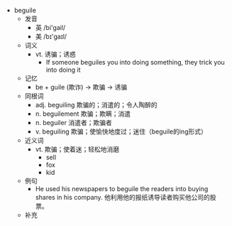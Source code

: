 - beguile
  - 发音
    - 英 /bi'gail/
    - 美 /bɪ'ɡaɪl/
  - 词义
    - vt. 诱骗；诱惑
      - If someone beguiles you into doing something, they trick you into doing it
  - 记忆
    - be + guile (欺诈) → 欺骗 → 诱骗
  - 同根词
    - adj. beguiling 欺骗的；消遣的；令人陶醉的
    - n. beguilement 欺骗；欺瞒；消遣
    - n. beguiler 消遣者；欺骗者
    - v. beguiling 欺骗；使愉快地度过；迷住（beguile的ing形式）
  - 近义词
    - vt. 欺骗；使着迷；轻松地消磨
      - sell
      - fox
      - kid
  - 例句
    - He used his newspapers to beguile the readers into buying shares in his company. 他利用他的报纸诱导读者购买他公司的股票。
  - 补充